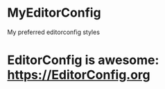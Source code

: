 # MyEditorConfig
My preferred editorconfig styles

# EditorConfig is awesome: https://EditorConfig.org
